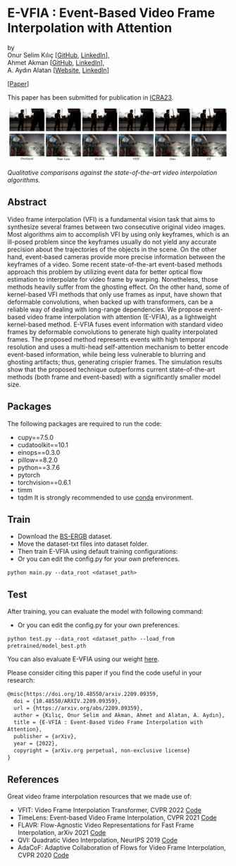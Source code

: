 


# E-VFIA : Event-Based Video Frame Interpolation with Attention  
  
by  
Onur Selim Kılıç [[GitHub](https://github.com/OnurSelim), [LinkedIn](https://www.linkedin.com/in/onur-selim-kili%C3%A7-6486371a7/)],  
Ahmet Akman [[GitHub](https://github.com/ahmetakman), [LinkedIn](https://linkedin.com/in/ahmet-akman-039b05148)],  
A. Aydın Alatan [[Website](https://users.metu.edu.tr/home105/alatan/wwwhome/), [LinkedIn](https://linkedin.com/in/a-aydin-alatan-864820)] 
  
  
 [[Paper](https://arxiv.org/abs/2209.09359)]  
  
This paper has been submitted for publication in [ICRA23](https://www.icra2023.org/).

![](figures/comparison2.png)  
  
*Qualitative comparisons against the state-of-the-art video interpolation algorithms.*  
  
  
## Abstract  
  
Video frame interpolation (VFI) is a fundamental vision task that aims to synthesize several frames between two consecutive original video images. Most algorithms aim to accomplish VFI by using only keyframes, which is an ill-posed problem since the keyframes usually do not yield any accurate precision about the trajectories of the objects in the scene. On the other hand, event-based cameras provide more precise information between the keyframes of a video. Some recent state-of-the-art event-based methods approach this problem by utilizing event data for better optical flow estimation to interpolate for video frame by warping. Nonetheless, those methods heavily suffer from the ghosting effect. On the other hand, some of kernel-based VFI methods that only use frames as input, have shown that deformable convolutions, when backed up with transformers, can be a reliable way of dealing with long-range dependencies. We propose event-based video frame interpolation with attention (E-VFIA), as a lightweight kernel-based method. E-VFIA fuses event information with standard video frames by deformable convolutions to generate high quality interpolated frames. The proposed method represents events with high temporal resolution and uses a multi-head self-attention mechanism to better encode event-based information, while being less vulnerable to blurring and ghosting artifacts; thus, generating crispier frames. The simulation results show that the proposed technique outperforms current state-of-the-art methods (both frame and event-based) with a significantly smaller model size.

## Packages
The following packages are required to run the code:
* cupy==7.5.0
* cudatoolkit==10.1
* einops==0.3.0
* pillow==8.2.0
* python==3.7.6
* pytorch
* torchvision==0.6.1
* timm
* tqdm
It is strongly recommended to use [conda](https://www.anaconda.com/) environment. 

## Train

* Download the [BS-ERGB](https://github.com/uzh-rpg/timelens-pp) dataset.
* Move the dataset-txt files into dataset folder. 
* Then train E-VFIA using default training configurations:
* Or you can edit the config.py for your own preferences.

```
python main.py --data_root <dataset_path>
```


## Test
After training, you can evaluate the model with following command:
* Or you can edit the config.py for your own preferences.
```
python test.py --data_root <dataset_path> --load_from pretrained/model_best.pth
```
You can also evaluate E-VFIA using our weight [here](https://drive.google.com/drive/folders/1MhleUxUInTwwlAvSZkB0I0jKxBYIVSBv?usp=sharing).


Please consider citing this paper if you find the code useful in your research:
```
@misc{https://doi.org/10.48550/arxiv.2209.09359,
  doi = {10.48550/ARXIV.2209.09359},
  url = {https://arxiv.org/abs/2209.09359},  
  author = {Kılıç, Onur Selim and Akman, Ahmet and Alatan, A. Aydın},
  title = {E-VFIA : Event-Based Video Frame Interpolation with Attention},
  publisher = {arXiv},
  year = {2022},
  copyright = {arXiv.org perpetual, non-exclusive license}
}

```

## References
Great video frame interpolation resources that we made use of:
* VFIT: Video Frame Interpolation Transformer, CVPR 2022 [Code](https://github.com/zhshi0816/Video-Frame-Interpolation-Transformer)
* TimeLens: Event-based Video Frame Interpolation, CVPR 2021 [Code](https://github.com/uzh-rpg/rpg_timelens )
* FLAVR: Flow-Agnostic Video Representations for Fast Frame Interpolation, arXiv 2021 [Code](https://github.com/tarun005/FLAVR)
* QVI: Quadratic Video Interpolation, NeurIPS 2019 [Code](https://github.com/xuxy09/QVI)
* AdaCoF: Adaptive Collaboration of Flows for Video Frame Interpolation, CVPR 2020 [Code](https://github.com/HyeongminLEE/AdaCoF-pytorch)
